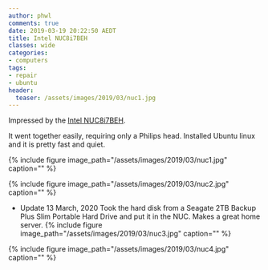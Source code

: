 ```yaml
---
author: phwl
comments: true
date: 2019-03-19 20:22:50 AEDT
title: Intel NUC8i7BEH
classes: wide
categories:
- computers
tags:
- repair
- ubuntu
header:
  teaser: /assets/images/2019/03/nuc1.jpg
---
```

Impressed by the [Intel NUC8i7BEH](https://www.intel.com.au/content/www/au/en/products/boards-kits/nuc/kits/nuc8i7beh.html). 
<!-- more -->
It went together easily, requiring only a Philips head. Installed Ubuntu linux and it is pretty fast and quiet. 

{% include figure image_path="/assets/images/2019/03/nuc1.jpg" caption="" %}

{% include figure image_path="/assets/images/2019/03/nuc2.jpg" caption="" %}

* Update 13 March, 2020
Took the hard disk from a Seagate 2TB Backup Plus Slim Portable Hard Drive
and put it in the NUC. Makes a great home server.
{% include figure image_path="/assets/images/2019/03/nuc3.jpg" caption="" %}

{% include figure image_path="/assets/images/2019/03/nuc4.jpg" caption="" %}

